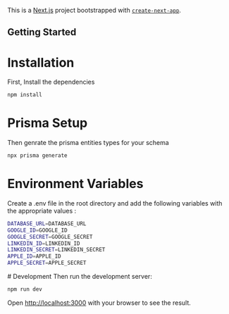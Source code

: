 This is a [Next.js](https://nextjs.org/) project bootstrapped with [`create-next-app`](https://github.com/vercel/next.js/tree/canary/packages/create-next-app).

## Getting Started


# Installation
First, Install the dependencies

```bash
npm install
```
# Prisma Setup
Then genrate the prisma entities types for your schema
```bash
npx prisma generate
```


# Environment Variables
Create a .env file in the root directory and add the following variables with the appropriate values :

```bash
DATABASE_URL=DATABASE_URL
GOOGLE_ID=GOOGLE_ID
GOOGLE_SECRET=GOOGLE_SECRET
LINKEDIN_ID=LINKEDIN_ID
LINKEDIN_SECRET=LINKEDIN_SECRET
APPLE_ID=APPLE_ID
APPLE_SECRET=APPLE_SECRET
```

# Development
Then run the development server:

```bash
npm run dev
```

Open [http://localhost:3000](http://localhost:3000) with your browser to see the result.

